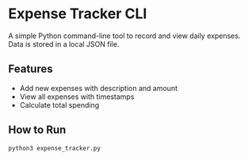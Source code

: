# Expense Tracker CLI

A simple Python command-line tool to record and view daily expenses.  
Data is stored in a local JSON file.

## Features
- Add new expenses with description and amount
- View all expenses with timestamps
- Calculate total spending

## How to Run
```bash
python3 expense_tracker.py
